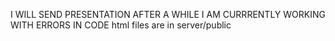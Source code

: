 I WILL SEND PRESENTATION AFTER A WHILE I AM CURRRENTLY WORKING WITH ERRORS IN CODE
html files are in server/public
